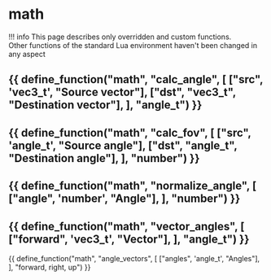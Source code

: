 # math

!!! info
    This page describes only overridden and custom functions.  
    Other functions of the standard Lua environment haven't been changed in any aspect

{{ define_function("math", "calc_angle", [
    ["src", 'vec3_t', "Source vector"],
    ["dst", "vec3_t", "Destination vector"],
], "angle_t") }}
---
{{ define_function("math", "calc_fov", [
    ["src", 'angle_t', "Source angle"],
    ["dst", "angle_t", "Destination angle"],
], "number") }}
---
{{ define_function("math", "normalize_angle", [
    ["angle", 'number', "Angle"],
], "number") }}
---
{{ define_function("math", "vector_angles", [
    ["forward", 'vec3_t', "Vector"],
], "angle_t") }}
---
{{ define_function("math", "angle_vectors", [
    ["angles", 'angle_t', "Angles"],
], "forward, right, up") }}